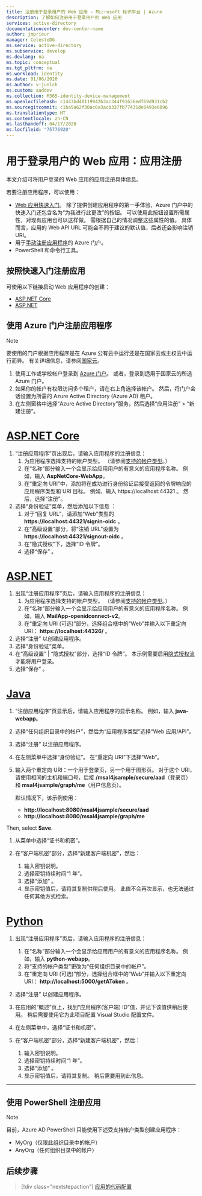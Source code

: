 ```yaml
---
title: 注册用于登录用户的 Web 应用 - Microsoft 标识平台 | Azure
description: 了解如何注册用于登录用户的 Web 应用
services: active-directory
documentationcenter: dev-center-name
author: jmprieur
manager: CelesteDG
ms.service: active-directory
ms.subservice: develop
ms.devlang: na
ms.topic: conceptual
ms.tgt_pltfrm: na
ms.workload: identity
ms.date: 01/06/2020
ms.author: v-junlch
ms.custom: aaddev
ms.collection: M365-identity-device-management
ms.openlocfilehash: c1443bd40119942b3ac344f91636edf69d931cb2
ms.sourcegitcommit: c1ba5a62f30ac0a3acb337fb77431de6493e6096
ms.translationtype: HT
ms.contentlocale: zh-CN
ms.lasthandoff: 04/17/2020
ms.locfileid: "75776920"
---
```

# <a name="web-app-that-signs-in-users-app-registration"></a>用于登录用户的 Web 应用：应用注册

本文介绍可将用户登录的 Web 应用的应用注册具体信息。

若要注册应用程序，可以使用：

- [Web 应用快速入门](#register-an-app-by-using-the-quickstarts)。 除了提供创建应用程序的第一手体验，Azure 门户中的快速入门还包含名为“为我进行此更改”的按钮。  可以使用此按钮设置所需属性，对现有应用也可以这样做。 需根据自己的情况调整这些属性的值。 具体而言，应用的 Web API URL 可能会不同于建议的默认值，后者还会影响注销 URI。
- 用于[手动注册应用程序](#register-an-app-by-using-the-azure-portal)的 Azure 门户。
- PowerShell 和命令行工具。

## <a name="register-an-app-by-using-the-quickstarts"></a>按照快速入门注册应用

可使用以下链接启动 Web 应用程序的创建：

- [ASP.NET Core](https://portal.azure.cn/#blade/Microsoft_AAD_IAM/ActiveDirectoryMenuBlade/RegisteredAppsPreview)
- [ASP.NET](https://portal.azure.cn/#blade/Microsoft_AAD_RegisteredApps/applicationsListBlade/quickStartType/AspNetWebAppQuickstartPage/sourceType/docs)

## <a name="register-an-app-by-using-the-azure-portal"></a>使用 Azure 门户注册应用程序

> [!NOTE]
> 要使用的门户根据应用程序是在 Azure 公有云中运行还是在国家云或主权云中运行而异。 有关详细信息，请参阅[国家云](./authentication-national-cloud.md#app-registration-endpoints)。


1. 使用工作或学校帐户登录到 [Azure 门户](https://portal.azure.cn)。 或者，登录到适用于国家云的所选 Azure 门户。
1. 如果你的帐户有权限访问多个租户，请在右上角选择该帐户。 然后，将门户会话设置为所需的 Azure Active Directory (Azure AD) 租户。
1. 在左侧窗格中选择“Azure Active Directory”服务，然后选择“应用注册” > “新建注册”。   

# <a name="aspnet-core"></a>[ASP.NET Core](#tab/aspnetcore)

1. “注册应用程序”页出现后，请输入应用程序的注册信息： 
   1. 为应用程序选择支持的帐户类型。 （请参阅[支持的帐户类型](./v2-supported-account-types.md)。）
   1. 在“名称”部分输入一个会显示给应用用户的有意义的应用程序名称。  例如，输入 **AspNetCore-WebApp**。
   1. 在“重定向 URI”中，添加将在成功进行身份验证后接受返回的令牌响应的应用程序类型和 URI 目标。  例如，输入 https://localhost:44321  。  然后，选择“注册”。
1. 选择“身份验证”菜单，然后添加以下信息  ：
   1. 对于“回复 URL”，请添加“Web”类型的 **https://localhost:44321/signin-oidc** 。  
   1. 在“高级设置”部分，将“注销 URL”设置为 **https://localhost:44321/signout-oidc** 。  
   1. 在“隐式授权”下，选择“ID 令牌”。  
   1. 选择“保存”  。

# <a name="aspnet"></a>[ASP.NET](#tab/aspnet)

1. 出现“注册应用程序”页后，请输入应用程序的注册信息： 
   1. 为应用程序选择支持的帐户类型。 （请参阅[支持的帐户类型](./v2-supported-account-types.md)。）
   1. 在“名称”部分输入一个会显示给应用用户的有意义的应用程序名称。  例如，输入 **MailApp-openidconnect-v2**。
   1. 在“重定向 URI (可选)”部分，选择组合框中的“Web”并输入以下重定向 URI： **https://localhost:44326/** 。  
1. 选择“注册”  以创建应用程序。
1. 选择“身份验证”菜单。 
1. 在“高级设置” | “隐式授权”部分，选择“ID 令牌”。    本示例需要启用[隐式授权流](v2-oauth2-implicit-grant-flow.md)才能将用户登录。
1. 选择“保存”  。

# <a name="java"></a>[Java](#tab/java)

1. “注册应用程序”页显示后，请输入应用程序的显示名称。  例如，输入 **java-webapp**。
1. 选择“任何组织目录中的帐户”，然后为“应用程序类型”选择“Web 应用/API”。   
1. 选择“注册”  以注册应用程序。
1. 在左侧菜单中选择“身份验证”。  在“重定向 URI”下选择“Web”。  

1. 输入两个重定向 URI：一个用于登录页，另一个用于图形页。 对于这个 URI，请使用相同的主机和端口号，后接 **/msal4jsample/secure/aad**（登录页）和 **msal4jsample/graph/me**（用户信息页）。

   默认情况下，该示例使用：

   - **http://localhost:8080/msal4jsample/secure/aad**
   - **http://localhost:8080/msal4jsample/graph/me**

  Then, select <bpt id="p1">**</bpt>Save<ept id="p1">**</ept>.

1. 从菜单中选择“证书和机密”。 
1. 在“客户端机密”部分，选择“新建客户端机密”，然后：  

   1. 输入密钥说明。
   1. 选择密钥持续时间“1 年”。 
   1. 选择“添加”   。
   1. 显示密钥值后，请将其复制供稍后使用。 此值不会再次显示，也无法通过任何其他方式检索。

# <a name="python"></a>[Python](#tab/python)

1. 出现“注册应用程序”页后，请输入应用程序的注册信息： 
   1. 在“名称”部分输入一个会显示给应用用户的有意义的应用程序名称。  例如，输入 **python-webapp**。
   1. 将“支持的帐户类型”更改为“任何组织目录中的帐户”。  
   1. 在“重定向 URI (可选)”部分，选择组合框中的“Web”并输入以下重定向 URI： **http://localhost:5000/getAToken** 。  
1. 选择“注册”  以创建应用程序。
1. 在应用的“概述”页上，找到“应用程序(客户端) ID”值，并记下该值供稍后使用。   稍后需要使用它为此项目配置 Visual Studio 配置文件。
1. 在左侧菜单中，选择“证书和机密”。 
1. 在“客户端机密”部分，选择“新建客户端机密”，然后：  

   1. 输入密钥说明。
   1. 选择密钥持续时间“1 年”。 
   1. 选择“添加”   。
   1. 显示密钥值后，请将其复制。 稍后需要用到此信息。
---

## <a name="register-an-app-by-using-powershell"></a>使用 PowerShell 注册应用

> [!NOTE]
> 目前，Azure AD PowerShell 只能使用下述受支持帐户类型创建应用程序：
>
> - MyOrg（仅限此组织目录中的帐户）
> - AnyOrg（任何组织目录中的帐户）
>

## <a name="next-steps"></a>后续步骤

> [!div class="nextstepaction"]
> [应用的代码配置](scenario-web-app-sign-user-app-configuration.md)

<!-- Update_Description: wording update -->